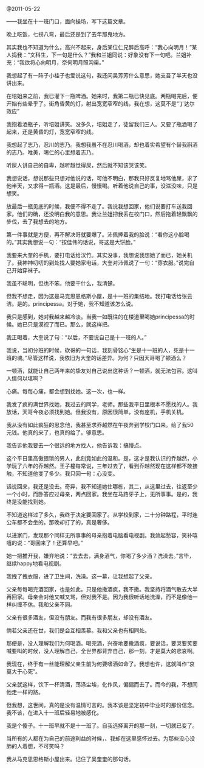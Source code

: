 @2011-05-22

——我坐在十一班门口，面向操场，写下这篇文章。

晚上吃饭，七拐八弯，最后还是到了去年那鬼地方。

其实我也不知道为什么，高兴不起来，身后某位仁兄醉后高呼：“我心向明月！”某人捣我：“文科生，下一句是什么？”我和兰姐同说：好象没有下一句吧。兰姐补充：“我欲将心向明月，奈何明月照沟渠。”

我想起了有一阵子小桂子也爱说这句，我还问吴芳芳什么意思，她支吾了半天也没讲出来。

在培姐来之前，我已灌下一瓶啤酒。她来时，我第二瓶已快见底。两瓶喝完后，便开始有些晕乎了。街角昏黄的灯，射出宽宽窄窄的线，我在想，这莫不是“丁达尔效应”

我抱着酒瓶子，听培姐讲笑。没多久，培姐走了，徒留我们三人。又要了瓶酒喝了起来，还是黄昏的灯，宽宽窄窄的线。

我想起了志乃，忍川的志乃。我想我虽不在忍川喝酒，却也着实希望有个替我斟酒的志乃。唯美，晹仁的心里想着志乃。

听屎人讲自己的自卑，越听越觉得屎，然后就不知该哭该笑。

我想说话，想说那些只想对他说的话，可他不明白，那我只好反复地骂他屎，求了他半天，又求得一瓶酒。这是最后，慢慢喝。听着他说自己的事，没滋没味，只是想笑。

放最后一瓶见底的时候，我便不得不走了。我说我想回家，他们说要打车送我回家。他们的确，还没明白我的意思。我让兰姐把我丢在校门口，然后拖着轻飘飘的步伐，去了我想去的地方。

第一件事就是方便，再不解决哥就要爆了。沛佩捧着我的脸说：“看你这小脸喝的。”其实我想说一句：“按佳伟的话说，哥这是大饼脸。” 

我要来大奎的手机，要打电话给汉竹。其实没事，我想说我想她了而已，她关机了。我神神叨叨的到处找人要她家电话，大奎对沛佩说了一句：“穿衣服。”说完自己开始穿袜子。

我虽不聪明，但也不笨。他要干什么，我清楚。

但我不想走，因为这是马克思恩格斯小屋，是十一班的集结地。我打电话给张云洁。是的。principessa。对于她，我不知道该怎么说。

我只是感到，她对我越来越冷淡。当我一如既往的在楼道里喝她principessa的时候。她已只是漠视了而已。那么，就这样把。

我正喝着，大奎说了句：“以后，不要说自己是十一班的人。”

我说，当初分班的时候，砍哥的一句话，我刻骨铭心“生是十一班的人，死是十一班的魂。”尽管这样说，我依旧为大奎的话差异。为何？只因天哥喝了顿酒么？

一顿酒，就能让自己两年来的挚友对自己说出这种话？一顿酒，就无法包容。这叫人情何以堪啊？

心痛。每每心痛，都会想到找她。这一次，也一样。

我发了疯的满世界找她，我过去的同学，老师。那些我平日里根本不愿找的人。我放话，天哥今夜必须找到她。但我没有，原因很简单，没有座机，手机关机。

我从没有如此疯狂的思念他，我甚至求乔越然在午夜奔到学校门口来。给了我50元钱。他真的来了，也真的给了。够意思。

我告诉他我要去一个很远的地方找人，他告诉我：搞慢点。

这个平日里高傲猥琐的男人，此刻竟如此的温和。是，这才是我认识的乔越然，小学玩了六年的乔越然。王子橦每常说，三年过去了，看到乔越然现在这样都不敢接触，不知道他变了多少。我只回一句：心没变。

话说回来，我还是没去。奇异，我不知道她住哪栋，其二，从这里过去，往返至少一个小时，而卧答应过母亲，两点回家。我坐在马路牙子上，无所事事。是的，我终是没能找到她。 

不知道这样过了多久，我终于决定要回家了。从学校到家，二十分钟路程，平时连公车都不会坐的。那晚却打了的，真是奢侈。

以进家门，发现那个同样无所事事的母亲抱着电脑看电视剧。我敛起愁容，笑补嘻嘻的说：“哥回来了！还算早吧。”

她一把推开我，嫌弃地说：“去去去，满身酒气，你喝了多少酒？洗澡去。”言毕，继续happy地看电视剧。

我拽了拽衣服，进了卫生间，洗澡。这一幕，让我想起了父亲。

父亲每每喝完酒回家，也是如此。只是他撒酒疯，我不撒。我坚持将酒气散去大半再回家。母亲会对他又喊又骂，但对我不是。因为我很听话地洗澡，而不是像他一样纠缠不休。我和父亲不同。

父亲有很多酒友，但没有朋友。而我有很多朋友，却没有酒友。

倘若父亲还在世，我们是会互相羡慕。我和父亲也有相同处。

那便是，没人理解我们为何喝酒。喝完酒，兴奋地要撒酒疯，要说话，要哭要笑要喊要叫的时候，没人理解自己，全世界都背弃自己，那一刻，才是莫大的悲哀啊。

我现在，终于有一丝能理解父亲生前为何要嗜酒如命了。我想也许，这就叫作“哀莫大于心死”。

父亲就这样，饮下一杯清酒，荡涤尘埃，化作风，偏偏而去了。而今的我，不想同他走一样的路。

但我想，这世间，真的是没有温情可言的。我本该是坚定初中毕业时的那份信念。我不该，在进入十一班后轻易地被感化。

我是个傻子。十一班早就不是十一班了。自我选择离开的那一刻，一切就已变了。 

当所有的人都在为自己的前途利益的时候，、我却在这里感怀过去。为那些没心没肺的人着想，不可笑吗？

我从马克思恩格斯小屋出来。记住了吴奎奎的那句话。
